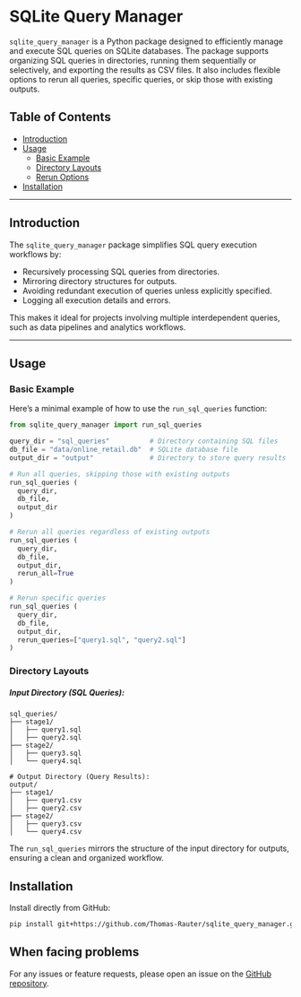 # SQLite Query Manager

`sqlite_query_manager` is a Python package designed to efficiently manage and 
execute SQL queries on SQLite databases. The package supports organizing SQL queries in directories, running them sequentially or selectively, and exporting the results as CSV files. It also includes flexible options to rerun all queries, specific queries, or skip those with existing outputs.

## Table of Contents

- [Introduction](#introduction)
- [Usage](#usage)
  - [Basic Example](#basic-example)
  - [Directory Layouts](#directory-layouts)
  - [Rerun Options](#rerun-options)
- [Installation](#installation)

---

## Introduction

The `sqlite_query_manager` package simplifies SQL query execution workflows by:
- Recursively processing SQL queries from directories.
- Mirroring directory structures for outputs.
- Avoiding redundant execution of queries unless explicitly specified.
- Logging all execution details and errors.

This makes it ideal for projects involving multiple interdependent queries, such as data pipelines and analytics workflows.

---

## Usage

### Basic Example

Here’s a minimal example of how to use the `run_sql_queries` function:

```python
from sqlite_query_manager import run_sql_queries 

query_dir = "sql_queries"          # Directory containing SQL files
db_file = "data/online_retail.db"  # SQLite database file
output_dir = "output"              # Directory to store query results

# Run all queries, skipping those with existing outputs
run_sql_queries (
  query_dir,
  db_file,
  output_dir
)

# Rerun all queries regardless of existing outputs
run_sql_queries (
  query_dir,
  db_file,
  output_dir,
  rerun_all=True
)

# Rerun specific queries
run_sql_queries (
  query_dir,
  db_file,
  output_dir,
  rerun_queries=["query1.sql", "query2.sql"]
)
```

### Directory Layouts

##### Input Directory (SQL Queries):
```text
sql_queries/
├── stage1/
│   ├── query1.sql
│   ├── query2.sql
├── stage2/
│   ├── query3.sql
│   └── query4.sql

# Output Directory (Query Results):
output/
├── stage1/
│   ├── query1.csv
│   ├── query2.csv
├── stage2/
│   ├── query3.csv
│   └── query4.csv
```

The `run_sql_queries` mirrors the structure of the input directory for outputs, 
ensuring a clean and organized workflow.

## Installation

Install directly from GitHub:

```bash
pip install git+https://github.com/Thomas-Rauter/sqlite_query_manager.git@v0.1.0
```

## When facing problems

For any issues or feature requests, please open an issue on the [GitHub 
repository](https://github.com/Thomas-Rauter/sqlite_query_manager).
